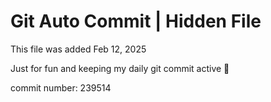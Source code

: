 # Git Auto Commit | Hidden File

This file was added Feb 12, 2025

Just for fun and keeping my daily git commit active 🤪

commit number: 239514
